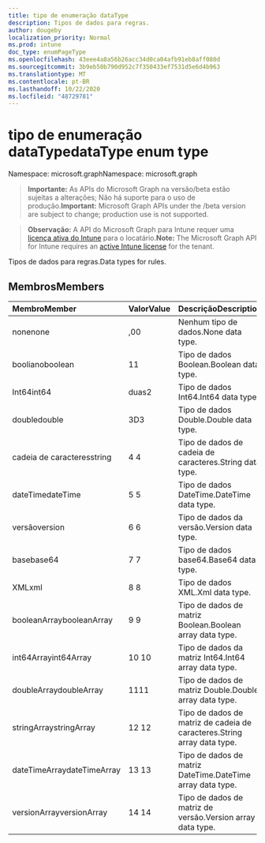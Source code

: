 ```yaml
---
title: tipo de enumeração dataType
description: Tipos de dados para regras.
author: dougeby
localization_priority: Normal
ms.prod: intune
doc_type: enumPageType
ms.openlocfilehash: 43eee4a8a56b26acc34d0ca04afb91eb8aff080d
ms.sourcegitcommit: 3b9eb50b790d952c7f350433ef7531d5e6d4b963
ms.translationtype: MT
ms.contentlocale: pt-BR
ms.lasthandoff: 10/22/2020
ms.locfileid: "48729781"
---
```

# <a name="datatype-enum-type"></a><span data-ttu-id="83198-103">tipo de enumeração dataType</span><span class="sxs-lookup"><span data-stu-id="83198-103">dataType enum type</span></span>

<span data-ttu-id="83198-104">Namespace: microsoft.graph</span><span class="sxs-lookup"><span data-stu-id="83198-104">Namespace: microsoft.graph</span></span>

> <span data-ttu-id="83198-105">**Importante:** As APIs do Microsoft Graph na versão/beta estão sujeitas a alterações; Não há suporte para o uso de produção.</span><span class="sxs-lookup"><span data-stu-id="83198-105">**Important:** Microsoft Graph APIs under the /beta version are subject to change; production use is not supported.</span></span>

> <span data-ttu-id="83198-106">**Observação:** A API do Microsoft Graph para Intune requer uma [licença ativa do Intune](https://go.microsoft.com/fwlink/?linkid=839381) para o locatário.</span><span class="sxs-lookup"><span data-stu-id="83198-106">**Note:** The Microsoft Graph API for Intune requires an [active Intune license](https://go.microsoft.com/fwlink/?linkid=839381) for the tenant.</span></span>

<span data-ttu-id="83198-107">Tipos de dados para regras.</span><span class="sxs-lookup"><span data-stu-id="83198-107">Data types for rules.</span></span>

## <a name="members"></a><span data-ttu-id="83198-108">Membros</span><span class="sxs-lookup"><span data-stu-id="83198-108">Members</span></span>
|<span data-ttu-id="83198-109">Membro</span><span class="sxs-lookup"><span data-stu-id="83198-109">Member</span></span>|<span data-ttu-id="83198-110">Valor</span><span class="sxs-lookup"><span data-stu-id="83198-110">Value</span></span>|<span data-ttu-id="83198-111">Descrição</span><span class="sxs-lookup"><span data-stu-id="83198-111">Description</span></span>|
|:---|:---|:---|
|<span data-ttu-id="83198-112">none</span><span class="sxs-lookup"><span data-stu-id="83198-112">none</span></span>|<span data-ttu-id="83198-113">,0</span><span class="sxs-lookup"><span data-stu-id="83198-113">0</span></span>|<span data-ttu-id="83198-114">Nenhum tipo de dados.</span><span class="sxs-lookup"><span data-stu-id="83198-114">None data type.</span></span>|
|<span data-ttu-id="83198-115">booliano</span><span class="sxs-lookup"><span data-stu-id="83198-115">boolean</span></span>|<span data-ttu-id="83198-116">1</span><span class="sxs-lookup"><span data-stu-id="83198-116">1</span></span>|<span data-ttu-id="83198-117">Tipo de dados Boolean.</span><span class="sxs-lookup"><span data-stu-id="83198-117">Boolean data type.</span></span>|
|<span data-ttu-id="83198-118">Int64</span><span class="sxs-lookup"><span data-stu-id="83198-118">int64</span></span>|<span data-ttu-id="83198-119">duas</span><span class="sxs-lookup"><span data-stu-id="83198-119">2</span></span>|<span data-ttu-id="83198-120">Tipo de dados Int64.</span><span class="sxs-lookup"><span data-stu-id="83198-120">Int64 data type.</span></span>|
|<span data-ttu-id="83198-121">double</span><span class="sxs-lookup"><span data-stu-id="83198-121">double</span></span>|<span data-ttu-id="83198-122">3D</span><span class="sxs-lookup"><span data-stu-id="83198-122">3</span></span>|<span data-ttu-id="83198-123">Tipo de dados Double.</span><span class="sxs-lookup"><span data-stu-id="83198-123">Double data type.</span></span>|
|<span data-ttu-id="83198-124">cadeia de caracteres</span><span class="sxs-lookup"><span data-stu-id="83198-124">string</span></span>|<span data-ttu-id="83198-125">4 </span><span class="sxs-lookup"><span data-stu-id="83198-125">4</span></span>|<span data-ttu-id="83198-126">Tipo de dados de cadeia de caracteres.</span><span class="sxs-lookup"><span data-stu-id="83198-126">String data type.</span></span>|
|<span data-ttu-id="83198-127">dateTime</span><span class="sxs-lookup"><span data-stu-id="83198-127">dateTime</span></span>|<span data-ttu-id="83198-128">5 </span><span class="sxs-lookup"><span data-stu-id="83198-128">5</span></span>|<span data-ttu-id="83198-129">Tipo de dados DateTime.</span><span class="sxs-lookup"><span data-stu-id="83198-129">DateTime data type.</span></span>|
|<span data-ttu-id="83198-130">versão</span><span class="sxs-lookup"><span data-stu-id="83198-130">version</span></span>|<span data-ttu-id="83198-131">6 </span><span class="sxs-lookup"><span data-stu-id="83198-131">6</span></span>|<span data-ttu-id="83198-132">Tipo de dados da versão.</span><span class="sxs-lookup"><span data-stu-id="83198-132">Version data type.</span></span>|
|<span data-ttu-id="83198-133">base</span><span class="sxs-lookup"><span data-stu-id="83198-133">base64</span></span>|<span data-ttu-id="83198-134">7 </span><span class="sxs-lookup"><span data-stu-id="83198-134">7</span></span>|<span data-ttu-id="83198-135">Tipo de dados base64.</span><span class="sxs-lookup"><span data-stu-id="83198-135">Base64 data type.</span></span>|
|<span data-ttu-id="83198-136">XML</span><span class="sxs-lookup"><span data-stu-id="83198-136">xml</span></span>|<span data-ttu-id="83198-137">8 </span><span class="sxs-lookup"><span data-stu-id="83198-137">8</span></span>|<span data-ttu-id="83198-138">Tipo de dados XML.</span><span class="sxs-lookup"><span data-stu-id="83198-138">Xml data type.</span></span>|
|<span data-ttu-id="83198-139">booleanArray</span><span class="sxs-lookup"><span data-stu-id="83198-139">booleanArray</span></span>|<span data-ttu-id="83198-140">9 </span><span class="sxs-lookup"><span data-stu-id="83198-140">9</span></span>|<span data-ttu-id="83198-141">Tipo de dados de matriz Boolean.</span><span class="sxs-lookup"><span data-stu-id="83198-141">Boolean array data type.</span></span>|
|<span data-ttu-id="83198-142">int64Array</span><span class="sxs-lookup"><span data-stu-id="83198-142">int64Array</span></span>|<span data-ttu-id="83198-143">10 </span><span class="sxs-lookup"><span data-stu-id="83198-143">10</span></span>|<span data-ttu-id="83198-144">Tipo de dados da matriz Int64.</span><span class="sxs-lookup"><span data-stu-id="83198-144">Int64 array data type.</span></span>|
|<span data-ttu-id="83198-145">doubleArray</span><span class="sxs-lookup"><span data-stu-id="83198-145">doubleArray</span></span>|<span data-ttu-id="83198-146">11</span><span class="sxs-lookup"><span data-stu-id="83198-146">11</span></span>|<span data-ttu-id="83198-147">Tipo de dados de matriz Double.</span><span class="sxs-lookup"><span data-stu-id="83198-147">Double array data type.</span></span>|
|<span data-ttu-id="83198-148">stringArray</span><span class="sxs-lookup"><span data-stu-id="83198-148">stringArray</span></span>|<span data-ttu-id="83198-149">12 </span><span class="sxs-lookup"><span data-stu-id="83198-149">12</span></span>|<span data-ttu-id="83198-150">Tipo de dados de matriz de cadeia de caracteres.</span><span class="sxs-lookup"><span data-stu-id="83198-150">String array data type.</span></span>|
|<span data-ttu-id="83198-151">dateTimeArray</span><span class="sxs-lookup"><span data-stu-id="83198-151">dateTimeArray</span></span>|<span data-ttu-id="83198-152">13 </span><span class="sxs-lookup"><span data-stu-id="83198-152">13</span></span>|<span data-ttu-id="83198-153">Tipo de dados de matriz DateTime.</span><span class="sxs-lookup"><span data-stu-id="83198-153">DateTime array data type.</span></span>|
|<span data-ttu-id="83198-154">versionArray</span><span class="sxs-lookup"><span data-stu-id="83198-154">versionArray</span></span>|<span data-ttu-id="83198-155">14 </span><span class="sxs-lookup"><span data-stu-id="83198-155">14</span></span>|<span data-ttu-id="83198-156">Tipo de dados de matriz de versão.</span><span class="sxs-lookup"><span data-stu-id="83198-156">Version array data type.</span></span>|






